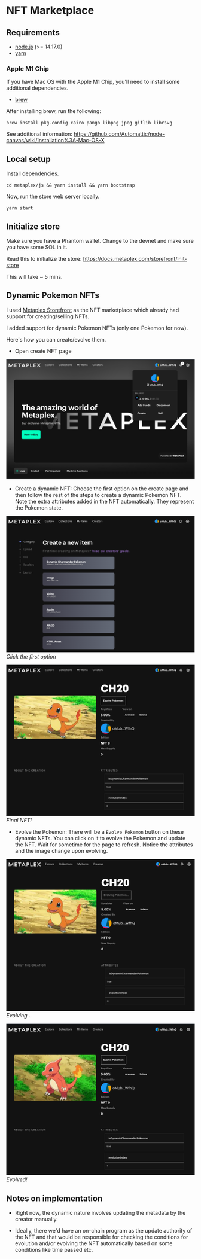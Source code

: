 # NFT Marketplace

## Requirements

- [node.js](https://nodejs.org/en/download/) (>= 14.17.0)
- [yarn](https://yarnpkg.com/en/)

### Apple M1 Chip

If you have Mac OS with the Apple M1 Chip, you'll need to install some additional dependencies.

- [brew](https://brew.sh/)

After installing brew, run the following:

```shell
brew install pkg-config cairo pango libpng jpeg giflib librsvg
```

See additional information: https://github.com/Automattic/node-canvas/wiki/Installation%3A-Mac-OS-X

## Local setup

Install dependencies.

```shell
cd metaplex/js && yarn install && yarn bootstrap
```

Now, run the store web server locally.

```shell
yarn start
```

## Initialize store

Make sure you have a Phantom wallet. Change to the devnet and make sure you have some SOL in it.

Read this to initialize the store: https://docs.metaplex.com/storefront/init-store

This will take ~ 5 mins.

## Dynamic Pokemon NFTs

I used [Metaplex Storefront](https://docs.metaplex.com/storefront/introduction) as the NFT marketplace which already had
support for creating/selling NFTs.

I added support for dynamic Pokemon NFTs (only one Pokemon for now).

Here's how you can create/evolve them.

- Open create NFT page


![Open create NFT page](images/open_create_page.png "Open create NFT page")

- Create a dynamic NFT: Choose the first option on the create page and then follow the rest of the steps to create a
  dynamic Pokemon NFT. Note the extra attributes added in the NFT automatically. They represent the Pokemon state.

![Create dynamic Pokemon NFT](images/create_dynamic_nft.png "Create dynamic Pokemon NFT")
*Click the first option*

![View dynamic Pokemon NFT](images/view_dynamic_nft.png "View dynamic Pokemon NFT")
*Final NFT!*

- Evolve the Pokemon: There will be a `Evolve Pokemon` button on these dynamic NFTs. You can click on it to evolve the
  Pokemon and update the NFT. Wait for sometime for the page to refresh. Notice the attributes and the image change upon
  evolving.

![Evolving dynamic Pokemon NFT](images/evolving_dynamic_nft.png "Evolving dynamic Pokemon NFT")
*Evolving...*

![Evolved dynamic Pokemon NFT](images/evolved_dynamic_nft.png "Evolved dynamic Pokemon NFT")
*Evolved!*

## Notes on implementation

- Right now, the dynamic nature involves updating the metadata by the creator manually.

- Ideally, there we'd have an on-chain program as the update authority of the NFT and that would be responsible for
  checking the conditions for evolution and/or evolving the NFT automatically based on some conditions like time passed
  etc.
